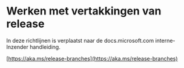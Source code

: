 # <a name="working-with-release-branches"></a>Werken met vertakkingen van release

In deze richtlijnen is verplaatst naar de docs.microsoft.com interne-Inzender handleiding.

[https://aka.ms/release-branches](https://aka.ms/release-branches)
